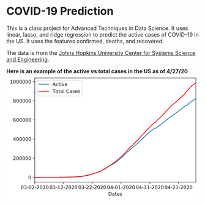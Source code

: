 # COVID-19 Prediction

This is a class project for Advanced Techniques in Data Science. It uses linear, lasso, and ridge regression to predict the active cases of COVID-19 in the US. It uses the features confirmed, deaths, and recovered.

The data is from the [Johns Hopkins University Center for Systems Science and Engineering](https://github.com/CSSEGISandData/COVID-19).

**Here is an example of the active vs total cases in the US as of 4/27/20**
![Example of the dataset](example.png)
